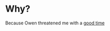 # Why?

Because Owen threatened me with a [good
time](https://twitter.com/theomn/status/1477098040716496897)
